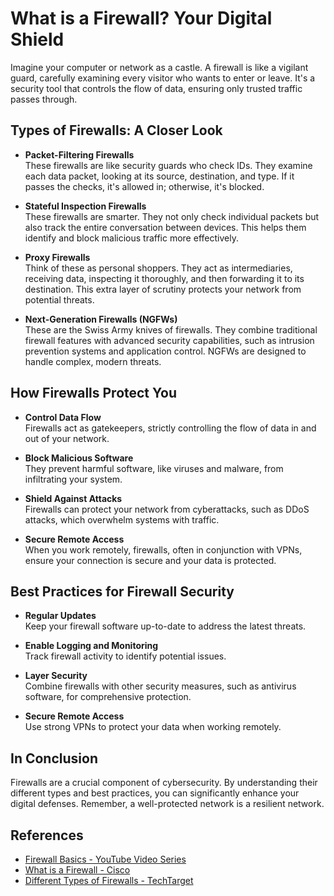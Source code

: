 # What is a Firewall? Your Digital Shield

Imagine your computer or network as a castle. A firewall is like a vigilant guard, carefully examining every visitor who wants to enter or leave. It's a security tool that controls the flow of data, ensuring only trusted traffic passes through.

## Types of Firewalls: A Closer Look

- **Packet-Filtering Firewalls**  
  These firewalls are like security guards who check IDs. They examine each data packet, looking at its source, destination, and type. If it passes the checks, it's allowed in; otherwise, it's blocked.

- **Stateful Inspection Firewalls**  
  These firewalls are smarter. They not only check individual packets but also track the entire conversation between devices. This helps them identify and block malicious traffic more effectively.

- **Proxy Firewalls**  
  Think of these as personal shoppers. They act as intermediaries, receiving data, inspecting it thoroughly, and then forwarding it to its destination. This extra layer of scrutiny protects your network from potential threats.

- **Next-Generation Firewalls (NGFWs)**  
  These are the Swiss Army knives of firewalls. They combine traditional firewall features with advanced security capabilities, such as intrusion prevention systems and application control. NGFWs are designed to handle complex, modern threats.

## How Firewalls Protect You

- **Control Data Flow**  
  Firewalls act as gatekeepers, strictly controlling the flow of data in and out of your network.

- **Block Malicious Software**  
  They prevent harmful software, like viruses and malware, from infiltrating your system.

- **Shield Against Attacks**  
  Firewalls can protect your network from cyberattacks, such as DDoS attacks, which overwhelm systems with traffic.

- **Secure Remote Access**  
  When you work remotely, firewalls, often in conjunction with VPNs, ensure your connection is secure and your data is protected.

## Best Practices for Firewall Security

- **Regular Updates**  
  Keep your firewall software up-to-date to address the latest threats.

- **Enable Logging and Monitoring**  
  Track firewall activity to identify potential issues.

- **Layer Security**  
  Combine firewalls with other security measures, such as antivirus software, for comprehensive protection.

- **Secure Remote Access**  
  Use strong VPNs to protect your data when working remotely.

## In Conclusion

Firewalls are a crucial component of cybersecurity. By understanding their different types and best practices, you can significantly enhance your digital defenses. Remember, a well-protected network is a resilient network.

## References

- [Firewall Basics - YouTube Video Series](https://www.youtube.com/watch?v=eO6QKDL3p1I&list=PLBbU9-SUUCwV7Dpk7GI8QDLu3w54TNAA6)
- [What is a Firewall - Cisco](https://www.cisco.com/c/en/us/products/security/firewalls/what-is-a-firewall.html)
- [Different Types of Firewalls - TechTarget](https://www.techtarget.com/searchsecurity/definition/firewall)
